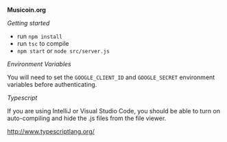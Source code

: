 **Musicoin.org**

_Getting started_

 * run `npm install`
 * run `tsc` to compile
 * `npm start` or `node src/server.js`
  
 
_Environment Variables_

You will need to set the `GOOGLE_CLIENT_ID` and `GOOGLE_SECRET` environment
variables before authenticating.   

 _Typescript_
 
If you are using IntelliJ or Visual Studio Code, you should be 
able to turn on auto-compiling and hide the .js files from the 
file viewer.  

http://www.typescriptlang.org/
 